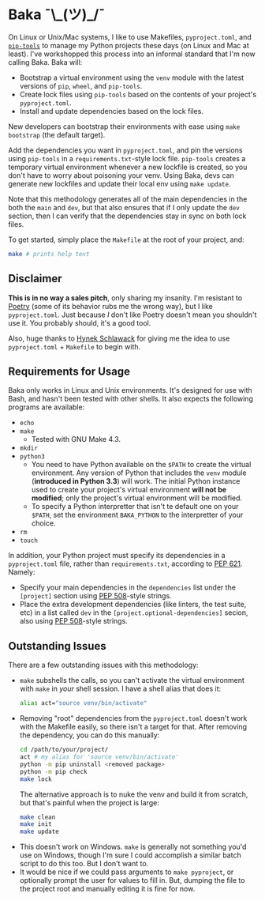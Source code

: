 # Baka ¯\\\_(ツ)_/¯

On Linux or Unix/Mac systems, I like to use Makefiles, `pyproject.toml`, and
[`pip-tools`][pip-tools] to manage my Python projects these days (on Linux and Mac at least). I've
workshopped this process into an informal standard that I'm now calling Baka. Baka will:

[pip-tools]: https://github.com/jazzband/pip-tools/

- Bootstrap a virtual environment using the `venv` module with the latest versions of `pip`,
  `wheel`, and `pip-tools`.
- Create lock files using `pip-tools` based on the contents of your project's `pyproject.toml`.
- Install and update dependencies based on the lock files.

New developers can bootstrap their environments with ease using `make bootstrap` (the default
target).

Add the dependencies you want in `pyproject.toml`, and pin the versions using `pip-tools` in a
`requirements.txt`-style lock file. `pip-tools` creates a temporary virtual environment whenever a
new lockfile is created, so you don't have to worry about poisoning your venv. Using Baka, devs can
generate new lockfiles and update their local env using `make update`.

Note that this methodology generates all of the main dependencies in the both the `main` and `dev`,
but that also ensures that if I only update the `dev` section, then I can verify that the
dependencies stay in sync on both lock files.

To get started, simply place the `Makefile` at the root of your project, and:

```bash
make # prints help text
```

## Disclaimer

**This is in no way a sales pitch**, only sharing my insanity. I'm resistant to [Poetry][poetry]
(some of its behavior rubs me the wrong way), but I like `pyproject.toml`. Just because _I_ don't
like Poetry doesn't mean you shouldn't use it. You probably should, it's a good tool.

[poetry]: https://python-poetry.org/

Also, huge thanks to [Hynek Schlawack][blog] for giving me the idea to use `pyproject.toml` +
`Makefile` to begin with.

[blog]: https://hynek.me/til/pip-tools-and-pyproject-toml/


## Requirements for Usage

Baka only works in Linux and Unix environments. It's designed for use with Bash, and hasn't been
tested with other shells. It also expects the following programs are available:

- `echo`
- `make`
    - Tested with GNU Make 4.3.
- `mkdir`
- `python3`
    - You need to have Python available on the `$PATH` to create the virtual environment. Any
      version of Python that includes the `venv` module (**introduced in Python 3.3**) will work.
      The initial Python instance used to create your project's virtual environment **will not be
      modified**; only the project's virtual environment will be modified.
    - To specify a Python interpretter that isn't te default one on your `$PATH`, set the
      environment `BAKA_PYTHON` to the interpretter of your choice.
- `rm`
- `touch`

In addition, your Python project must specify its dependencies in a `pyproject.toml` file, rather
than `requirements.txt`, according to [PEP 621][pep-621]. Namely:

- Specify your main dependencies in the `dependencies` list under the `[project]` section using
  [PEP 508][pep-508]-style strings.
- Place the extra development dependencies (like linters, the test suite, etc) in a list called
  `dev` in the `[project.optional-dependencies]` secion, also using [PEP 508][pep-508]-style
  strings.

[pep-621]: https://peps.python.org/pep-0621/
[pep-508]: https://peps.python.org/pep-0508/

## Outstanding Issues

There are a few outstanding issues with this methodology:

- `make` subshells the calls, so you can't activate the virtual environment with `make` in _your_
  shell session. I have a shell alias that does it:
  ```bash
  alias act="source venv/bin/activate"
  ```
- Removing "root" dependencies from the `pyproject.toml` doesn't work with the Makefile easily, so
  there isn't a target for that. After removing the dependency, you can do this manually:
  ```bash
  cd /path/to/your/project/
  act # my alias for 'source venv/bin/activate'
  python -m pip uninstall <removed package>
  python -m pip check
  make lock
  ```
  The alternative approach is to nuke the venv and build it from scratch, but that's painful when
  the project is large:
  ```bash
  make clean
  make init
  make update
  ```
- This doesn't work on Windows. `make` is generally not something you'd use on Windows, though I'm
  sure I could accomplish a similar batch script to do this too. But I don't want to.
- It would be nice if we could pass arguments to `make pyproject`, or optionally prompt the user for
  values to fill in. But, dumping the file to the project root and manually editing it is fine for
  now.
